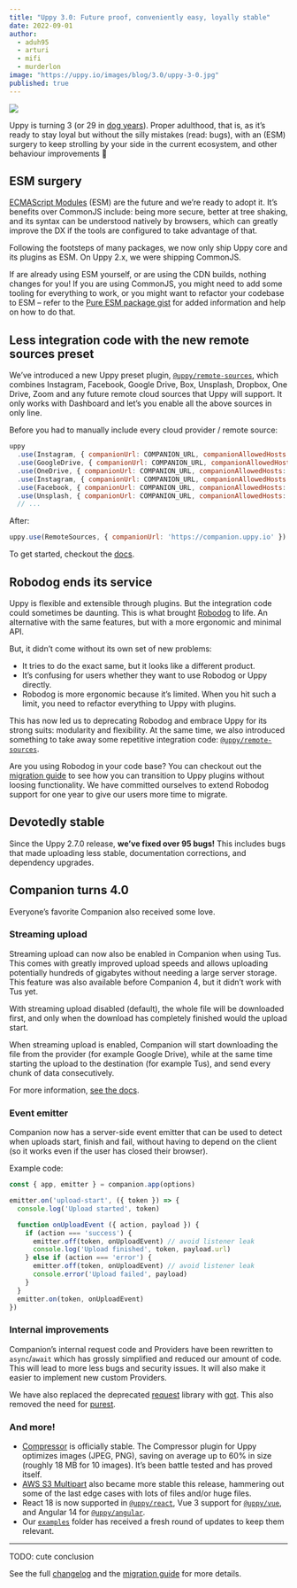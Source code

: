 ```yaml
---
title: "Uppy 3.0: Future proof, conveniently easy, loyally stable" 
date: 2022-09-01
author: 
  - aduh95
  - arturi
  - mifi
  - murderlon
image: "https://uppy.io/images/blog/3.0/uppy-3-0.jpg"
published: true
---
```


![](/images/blog/3.0/uppy-3-0.jpg)

Uppy is turning 3 (or 29 in [dog years](https://www.akc.org/expert-advice/health/how-to-calculate-dog-years-to-human-years/)). Proper adulthood, that is, as it’s ready to stay loyal but without the silly mistakes (read: bugs), with an (ESM) surgery to keep strolling by your side in the current ecosystem, and other behaviour improvements 🐶

<!--more-->

## ESM surgery

[ECMAScript Modules](https://developer.mozilla.org/en-US/docs/Web/JavaScript/Guide/Modules) (ESM) are the future and we’re ready to adopt it. It’s benefits over CommonJS include: being more secure, better at tree shaking, and its syntax can be understood natively by browsers, which can greatly improve the DX if the tools are configured to take advantage of that.

Following the footsteps of many packages, we now only ship Uppy core and its plugins as ESM. On Uppy 2.x, we were shipping CommonJS.

If are already using ESM yourself, or are using the CDN builds, nothing changes for you! If you are using CommonJS, you might need to add some tooling for everything to work, or you might want to refactor your codebase to ESM – refer to the [Pure ESM package gist](https://gist.github.com/sindresorhus/a39789f98801d908bbc7ff3ecc99d99c) for added information and help on how to do that.

## Less integration code with the new remote sources preset

We’ve introduced a new Uppy preset plugin, [`@uppy/remote-sources`](/docs/remote-sources), which combines Instagram, Facebook, Google Drive, Box, Unsplash, Dropbox, One Drive, Zoom and any future remote cloud sources that Uppy will support. It only works with Dashboard and let’s you enable all the above sources in only line.

Before you had to manually include every cloud provider / remote source:

```js
uppy
  .use(Instagram, { companionUrl: COMPANION_URL, companionAllowedHosts: COMPANION_ALLOWED_HOSTS })
  .use(GoogleDrive, { companionUrl: COMPANION_URL, companionAllowedHosts: COMPANION_ALLOWED_HOSTS })
  .use(OneDrive, { companionUrl: COMPANION_URL, companionAllowedHosts: COMPANION_ALLOWED_HOSTS })
  .use(Instagram, { companionUrl: COMPANION_URL, companionAllowedHosts: COMPANION_ALLOWED_HOSTS })
  .use(Facebook, { companionUrl: COMPANION_URL, companionAllowedHosts: COMPANION_ALLOWED_HOSTS })
  .use(Unsplash, { companionUrl: COMPANION_URL, companionAllowedHosts: COMPANION_ALLOWED_HOSTS })
  // ...
```

After:

```js
uppy.use(RemoteSources, { companionUrl: 'https://companion.uppy.io' })
```

To get started, checkout the [docs](/docs/remote-sources).

## Robodog ends its service

Uppy is flexible and extensible through plugins. But the integration code could sometimes be daunting. This is what brought [Robodog](/docs/robodog/) to life. An alternative with the same features, but with a more ergonomic and minimal API.

But, it didn’t come without its own set of new problems:

* It tries to do the exact same, but it looks like a different product.
* It’s confusing for users whether they want to use Robodog or Uppy directly.
* Robodog is more ergonomic because it’s limited. When you hit such a limit, you need to refactor everything to Uppy with plugins.

This has now led us to deprecating Robodog and embrace Uppy for its strong suits: modularity and flexibility. At the same time, we also introduced something to take away some repetitive integration code: [`@uppy/remote-sources`](/docs/remote-sources).

Are you using Robodog in your code base? You can checkout out the [migration guide](https://uppy.io/docs/migration-guides.html#Migrate-from-Robodog-to-Uppy-plugins) to see how you can transition to Uppy plugins without loosing functionality. We have committed ourselves to extend Robodog support for one year to give our users more time to migrate.

## Devotedly stable

Since the Uppy 2.7.0 release, **we’ve fixed over 95 bugs!** This includes bugs that made uploading less stable, documentation corrections, and dependency upgrades.

## Companion turns 4.0

Everyone’s favorite Companion also received some love.

### Streaming upload

Streaming upload can now also be enabled in Companion when using Tus. This comes with greatly improved upload speeds and allows uploading potentially hundreds of gigabytes without needing a large server storage. This feature was also available before Companion 4, but it didn’t work with Tus yet.

With streaming upload disabled (default), the whole file will be downloaded first, and only when the download has completely finished would the upload start.

When streaming upload is enabled, Companion will start downloading the file from the provider (for example Google Drive), while at the same time starting the upload to the destination (for example Tus), and send every chunk of data consecutively.

For more information, [see the docs](https://uppy.io/docs/companion/).

### Event emitter

Companion now has a server-side event emitter that can be used to detect when uploads start, finish and fail, without having to depend on the client (so it works even if the user has closed their browser).

Example code:

```js
const { app, emitter } = companion.app(options)

emitter.on('upload-start', ({ token }) => {
  console.log('Upload started', token)

  function onUploadEvent ({ action, payload }) {
    if (action === 'success') {
      emitter.off(token, onUploadEvent) // avoid listener leak
      console.log('Upload finished', token, payload.url)
    } else if (action === 'error') {
      emitter.off(token, onUploadEvent) // avoid listener leak
      console.error('Upload failed', payload)
    }
  }
  emitter.on(token, onUploadEvent)
})
```

### Internal improvements

Companion’s internal request code and Providers have been rewritten to `async`/`await` which has grossly simplified and reduced our amount of code. This will lead to more less bugs and security issues. It will also make it easier to implement new custom Providers.

We have also replaced the deprecated [request](https://github.com/request/request) library with [got](https://github.com/sindresorhus/got). This also removed the need for [purest](https://github.com/simov/purest).

### And more!

* [Compressor](/docs/compressor) is officially stable. The Compressor plugin for Uppy optimizes images (JPEG, PNG), saving on average up to 60% in size (roughly 18 MB for 10 images). It’s been battle tested and has proved itself.
* [AWS S3 Multipart](/docs/aws-s3-multipart) also became more stable this release, hammering out some of the last edge cases with lots of files and/or huge files.
* React 18 is now supported in [`@uppy/react`](/docs/react), Vue 3 support for [`@uppy/vue`](/docs/vue), and Angular 14 for [`@uppy/angular`](/docs/angular).
* Our [`examples`](https://github.com/transloadit/uppy/tree/main/examples) folder has received a fresh round of updates to keep them relevant.

***

TODO: cute conclusion

See the full [changelog](https://github.com/transloadit/uppy/blob/master/CHANGELOG.md#1300) and the [migration guide](/docs/migration-guides.html) for more details.
